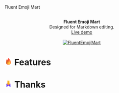Fluent Emoji Mart  
<div align="center">
  <br><b>Fluent Emoji Mart</b><br>Designed for Markdown editing.
  <br><a href="https://fluent-emoji-mart.zqskate.com/">Live demo</a>
  <br><br><a href="https://fluent-emoji-mart.zqskate.com/"><img width="639" alt="FluentEmojiMart" src="https://github.com/user-attachments/assets/bb0ac692-22ae-42c0-9f53-9dad1ae23ea5"></a>
</div>

# <img src="https://raw.githubusercontent.com/microsoft/fluentui-emoji/main/assets/Fire/3D/fire_3d.png" alt="Alien" width="25" height="25" /> Features

# <img src="https://raw.githubusercontent.com/microsoft/fluentui-emoji/main/assets/Folded hands/Default/3D/folded_hands_3d_default.png" alt="Alien" width="25" height="25" /> Thanks
